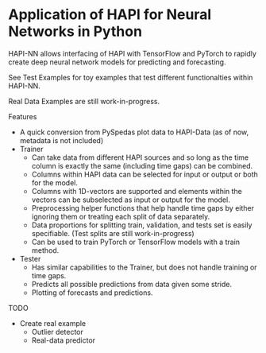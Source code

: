 # Application of HAPI for Neural Networks in Python
HAPI-NN allows interfacing of HAPI with TensorFlow and PyTorch to rapidly create deep neural network models for predicting and forecasting.

See Test Examples for toy examples that test different functionalties within HAPI-NN.

Real Data Examples are still work-in-progress.


Features
 - A quick conversion from PySpedas plot data to HAPI-Data (as of now, metadata is not included)
 - Trainer
   - Can take data from different HAPI sources and so long as the time column is exactly the same (including time gaps) can be combined.
   - Columns within HAPI data can be selected for input or output or both for the model.
   - Columns with 1D-vectors are supported and elements within the vectors can be subselected as input or output for the model.
   - Preprocessing helper functions that help handle time gaps by either ignoring them or treating each split of data separately.
   - Data proportions for splitting train, validation, and tests set is easily specifiable. (Test splits are still work-in-progress)
   - Can be used to train PyTorch or TensorFlow models with a train method.
 - Tester
   - Has similar capabilities to the Trainer, but does not handle training or time gaps.
   - Predicts all possible predictions from data given some stride.
   - Plotting of forecasts and predictions.
   
TODO
 - Create real example
   - Outlier detector
   - Real-data predictor
 